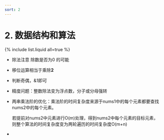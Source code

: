 ```yaml
---
sort: 2
---
```



# 2. 数据结构和算法

{% include list.liquid all=true %}

-   除法注意 除数是否为0 的可能

-   移位运算相当于乘除**2**

-   判断奇偶，&1即可

-   精度问题：整数除法变为浮点数，分子或分母强转

-   两串乘法阶的优化：乘法阶的时间复杂度来源于nums1中的每个元素都要查找nums2中的每个元素。

    若提前对nums2中元素进行O(m)处理，得到nums2中每个元素的目标元素，则整个算法的时间复杂度变为两轮遍历的时间复杂度O(m+n)

-   